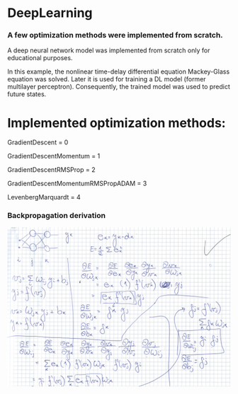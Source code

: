 # DeepLearning

### A few optimization methods were implemented from scratch. ###

A deep neural network model was implemented from scratch only for educational purposes.

In this example, the nonlinear time-delay differential equation Mackey-Glass equation was solved. Later it is used for training a DL model (former multilayer perceptron). Consequently, the trained model was used to predict future states.

# Implemented optimization methods: #

GradientDescent = 0

GradientDescentMomentum = 1

GradientDescentRMSProp = 2

GradientDescentMomentumRMSPropADAM = 3

LevenbergMarquardt = 4

### Backpropagation derivation ###
![BackProp](https://github.com/meoijk/DeepLearning/blob/main/doc/BackpropagationDerivation.png?raw=true)
